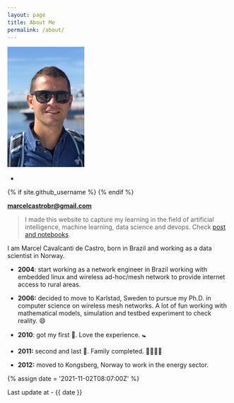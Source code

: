 ```yaml
---
layout: page
title: About Me
permalink: /about/
---
```




<img src="images/marcel.jpeg" alt="marcel" style="zoom:50%;" />

-

{% if site.github_username %} {% endif %}

**marcelcastrobr@gmail.com**



> I made this website to capture my learning in the field of artificial intelligence, machine learning, data science and devops. Check [post and notebooks](https://marcelcastrobr.github.io/notebooks/).



I am Marcel Cavalcanti de Castro, born in Brazil and working as a data scientist in Norway.

- **2004**: start working as a network engineer in Brazil working with embedded linux and wireless ad-hoc/mesh network to provide internet access to rural areas.
- **2006:** decided to move to Karlstad, Sweden to pursue my Ph.D. in computer science on wireless mesh networks. A lot of fun working with mathematical models, simulation and testbed experiment to check reality. :smile:

- **2010**: got my first  :baby:.  Love the experience. :baby_symbol:
- **2011:** second and last  :baby:. Family completed. :family_man_woman_girl_boy:  
- **2012:** moved to Kongsberg, Norway to work in the energy sector. 

{% assign date = '2021-11-02T08:07:00Z' %}

Last update at - {{ date }}